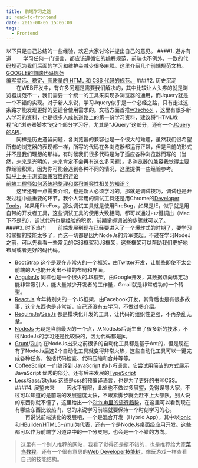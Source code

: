 ```yaml
---
title: 前端学习之路
s: road-to-frontend
date: 2015-08-05 15:06:00
tags:
  - Frontend
---
```

以下只是自己总结的一些经验，欢迎大家讨论并提出自己的意见。
####1. 道亦有道
　　学习任何一门语言，都应该遵循它的编程规范，前端也不例外，一致的代码规范为我们后面的学习和维护会减少很多麻烦。这里介绍几个前端规范文档。   
[GOOGLE的前端代码规范](http://www.chaozh.com/google-front-end-style-guide/)  
[编写灵活、稳定、高质量的 HTML 和 CSS 代码的规范。](http://codeguide.bootcss.com/)
####2. 历史沉淀
　　在WEB开发中，有许多问题是需要我们解决的，其中比较让人头疼的就是浏览器规范不一，我们需要一个统一的工具来实现多浏览器的通用，而Jquery就是一个不错的实现。对于新人来说，学习Jquery似乎是一个必经之路，只有走过这条路才能发现更好的更适合使用需求的。文档方面首推[w3school](http://www.w3school.com.cn/) ，这里有很多新人学习的资料，也是很多人成长道路上的第一份学习资料，建议将“HTML教程”和“浏览器脚本”这2个部分学习好，尤其是“JQuery”这部分，还有一个[JQuery的API](http://www.jquery123.com/)。   
　　同样是历史遗留问题，各浏览器的兼容也是一个很大的难题，虽然我们很希望所有的浏览器的表现都一样，所写的代码在各浏览器都运行正常，但是目前的形式并不是我们理想的那样，有时候我们很多代码是为了适应各种浏览器而写的（当然，未来是光明的，未来肯定不会再有这么多问题）。多浏览器的兼容我觉得主要靠经验积累，因为你可能会遇到各种不同的情况，这里提供一些经验参考。  
[知乎上关于浏览器兼容性的讨论](http://www.zhihu.com/question/19736007)  
[前端工程师如何系统地整理和累积兼容性相关的知识？](http://www.zhihu.com/question/20984284)  
　　这里还有一点需要介绍，也是新人必须学习的，那就是调试技巧，调试也是开发过程中最重要的环节。我个人常用的调试工具还是用Chrome的[Developer Tools](http://ued.taobao.org/blog/2012/06/debug-with-chrome-dev-tool/)，如果用FireFox，那么调试工具就是使用FireBug，如果是IE，似乎就是用自带的开发者工具，这些调试工具的使用大致相同，都可以通过`F12`键调出（Mac下不是的），调试代码也是经验的积累，前期掌握调试的步骤就可以了。  
####3. 时下热门
　　前端发展到现在已经要进入了一个爆炸式的时期了，要学习和掌握的技能太多了，而这一切都是因为NodeJs的异军突起。不过在学习NodeJ之前，可以先看看一些常见的CSS框架和JS框架，这些框架可以帮助我们更好地布局或者更好的码代码。  
* [BootStrap](http://v3.bootcss.com/getting-started/) 这个是现在非常火的一个框架，由Twitter开发，让那些即使不太会前端的人也能开发出不错的布局和界面。  
* [AngularJs](http://www.ituring.com.cn/minibook/303) 同样也是一个很火的JS框架，由Google开发，其数据双向绑定功能非常吸引人，能大量减少开发者的工作量，Gmail就是非常成功的一个转型。   
* [ReactJs](http://www.ruanyifeng.com/blog/2015/03/react.html) 今年特别火的一个JS框架，由Facebook开发，其背后也是有很多故事，这个东西也是非常新，自己还没有去学习，不做过多介绍。  
* [RequireJs](http://www.requirejs.cn/)/[SeaJs](http://seajs.org/docs/) 都是模块化开发的工具，让代码的组织性更强，不再杂乱无章。  
* [NodeJs](http://ourjs.com/detail/529ca5950cb6498814000005) 无疑是当前最火的一个点，从NodeJs后诞生出了很多新的技术，不过NodeJs的学习还是比较快的，因为代码都是js。  
* [Grunt](http://www.gruntjs.net/getting-started)/[Gulp](http://www.gulpjs.com.cn/) 在NodeJs出来之前很多的自动化工具都是基于Ant的，但是现在有了NodeJs后这2个自动化工具就变得非常火热，这些自动化工具可以一键完成各种任务，包括代码检查、代码压缩和合并等等。  
* [CoffeeScript](http://coffee-script.org/) 一门编译到 JavaScript 的小巧语言，它尝试用简洁的方式展示 JavaScript 优秀的部分。还有后来发展的[TypeScript](http://www.cnblogs.com/tansm/p/3370615.html)
* [Less](http://less.bootcss.com/)/[Sass](http://www.w3cplus.com/sassguide/)/[Stylus](http://www.zhangxinxu.com/jq/stylus/) 这些是css的预编译语言，也是为了更好的书写CSS。
####4. 展望未来
　　因水平有限，此处也不做过多展望，免得误导大家，不过可以知道的是前端的发展速度太快，不跟紧脚步就会赶不上大部队，别人说的东西你就不懂了，这里给出一个[Github里的流行趋势](https://github.com/trending)，在这里可以看到现在有哪些东西比较热门，总的来说学习前端就要保持一个时刻学习的心。  
　　再说说前端演化的发展吧，一个是混合开发（Hybrid App），其中以[Ionic](http://www.ionicframework.com/)和[HBuilder/HTML5+/mui](http://ask.dcloud.net.cn/docs)为代表，还有一个是NodeJs桌面级应用开发。这些都可以作为前端学习道路中的一个分支吧，也会是一个不错的方向。

> 这里有一个别人推荐的网站，我看了觉得还是挺不错的，也是推荐给大家[菜鸟教程](http://www.runoob.com/)。还有一个很有意思的[Web Developer技能树](http://skill.phodal.com/)，像玩游戏一样查看自己的技能结构。
